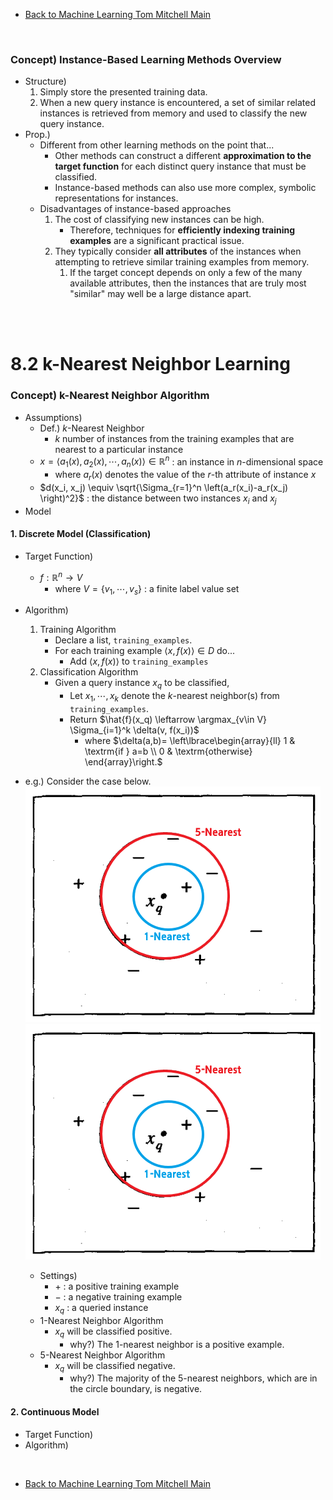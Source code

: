* [Back to Machine Learning Tom Mitchell Main](../../main.md)

<br>

### Concept) Instance-Based Learning Methods Overview
- Structure)
  1. Simply store the presented training data. 
  2. When a new query instance is encountered, a set of similar related instances is retrieved from memory and used to classify the new query instance.
- Prop.)
  - Different from other learning methods on the point that...
    - Other methods can construct a different **approximation to the target function** for each distinct query instance that must be classified.
    - Instance-based methods can also use more complex, symbolic representations for instances.
  - Disadvantages of instance-based approaches 
    1. The cost of classifying new instances can be high.
       - Therefore, techniques for **efficiently indexing training examples** are a significant practical issue.
    2. They typically consider **all attributes** of the instances when attempting to retrieve similar training examples from memory. 
       1. If the target concept depends on only a few of the many available attributes, then the instances that are truly most "similar" may well be a large distance apart.

<br><br>

# 8.2 k-Nearest Neighbor Learning
### Concept) k-Nearest Neighbor Algorithm
- Assumptions)
  - Def.) $k$-Nearest Neighbor
    - $k$ number of instances from the training examples that are nearest to a particular instance
  - $x = \langle a_1(x), a_2(x), \cdots, a_n(x) \rangle \in \mathbb{R}^n$ : an instance in $n$-dimensional space
    - where $a_r(x)$ denotes the value of the $r$-th attribute of instance $x$
  - $d(x_i, x_j) \equiv \sqrt{\Sigma_{r=1}^n \left(a_r(x_i)-a_r(x_j) \right)^2}$ : the distance between two instances $x_i$ and $x_j$
- Model
#### 1. Discrete Model (Classification)
- Target Function)
   - $f:\mathbb{R}^n\rightarrow V$
     - where $V=\lbrace v_1, \cdots, v_s \rbrace$ : a finite label value set
- Algorithm)
   1. Training Algorithm
      - Declare a list, ```training_examples```.
      - For each training example $\langle x, f(x) \rangle \in D$ do...
        - Add $\langle x, f(x) \rangle$ to ```training_examples```
   2. Classification Algorithm
      - Given a query instance $x_q$ to be classified,
        - Let $x_1, \cdots, x_k$ denote the $k$-nearest neighbor(s) from ```training_examples```.
        - Return $\hat{f}(x_q) \leftarrow \argmax_{v\in V} \Sigma_{i=1}^k \delta(v, f(x_i))$
          - where $`\delta(a,b)= \left\lbrace\begin{array}{ll} 1 & \textrm{if } a=b \\ 0 & \textrm{otherwise} \end{array}\right.`$

- e.g.) Consider the case below.   
  ![](images/001.png)   
  <img src="images/001.png">
  - Settings)
    - $+$ : a positive training example
    - $-$ : a negative training example
    - $x_q$ : a queried instance
  - 1-Nearest Neighbor Algorithm
    - $x_q$ will be classified positive.
      - why?) The 1-nearest neighbor is a positive example.
  - 5-Nearest Neighbor Algorithm
    - $x_q$ will be classified negative.
      - why?) The majority of the 5-nearest neighbors, which are in the circle boundary, is negative.

#### 2. Continuous Model
- Target Function)
- Algorithm)













<br>

* [Back to Machine Learning Tom Mitchell Main](../../main.md)